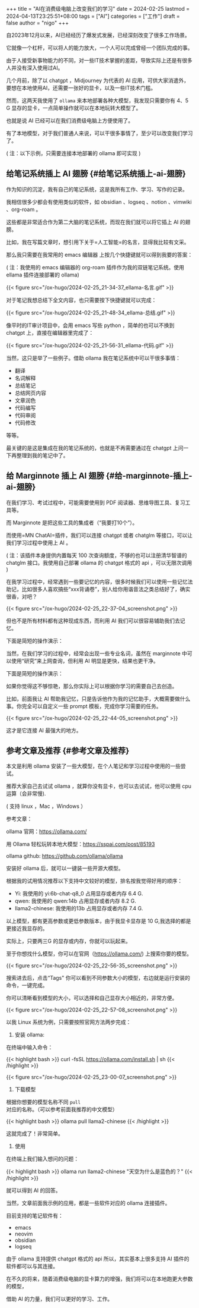 +++
title = "AI在消费级电脑上改变我们的学习"
date = 2024-02-25
lastmod = 2024-04-13T23:25:51+08:00
tags = ["AI"]
categories = ["工作"]
draft = false
author = "nigo"
+++

自2023年12月以来，AI已经经历了爆发式发展，已经深刻改变了很多工作场景。

它就像一个杠杆，可以将人的能力放大，一个人可以完成曾经一个团队完成的事。

由于人接受新事物能力的不同，对一些IT技术掌握的差距，导致实际上还是有很多人并没有深入使用过AI。

几个月前，除了以 chatgpt ，Midjourney 为代表的 AI 应用，可供大家消遣外，要想在本地使用AI，还需要一张好的显卡，以及一些IT技术门槛。

然而，这两天我使用了 `ollama` 来本地部署各种大模型，我发现只需要你有 4、5 G 显存的显卡，一点简单操作就可以在本地玩转大模型了。

也就是说 AI 已经可以在我们消费级电脑上方便使用了。

有了本地模型，对于我们普通人来说，可以干很多事情了，至少可以改变我们学习了。

( 注：以下示例，只需要连接本地部署的 ollama 即可实现 )


## 给笔记系统插上 AI 翅膀 {#给笔记系统插上-ai-翅膀}

作为知识的沉淀，我有自己的笔记系统，这是我所有工作、学习、写作的记录。

我相信很多少都会有使用类似的软件，如 obsidian 、logseq 、notion 、vimwiki 、org-roam 。

这些都是非常适合作为第二大脑的笔记系统，而现在我们就可以将它插上 AI 的翅膀。

比如，我在写篇文章时，想引用下关于=人工智能=的名言，显得我比较有文采。

那么我只需要在我常用的 emacs 编辑器 上按几个快捷键就可以得到我要的答案：

( 注：我使用的 emacs 编辑器的 org-roam 插件作为我的双链笔记系统。使用 ellama 插件连接部署的 ollama)

{{< figure src="/ox-hugo/2024-02-25_21-34-37_ellama-名言.gif" >}}

对于笔记我想总结下全文内容，也只需要按下快捷键就可以完成：

{{< figure src="/ox-hugo/2024-02-25_21-48-34_ellama-总结.gif" >}}

像平时的IT审计项目中，会用 emacs 写些 python ，简单的也可以不换到 chatgpt 上，直接在编辑器里完成了：

{{< figure src="/ox-hugo/2024-02-25_21-56-31_ellama-代码.gif" >}}

当然，这只是举了一些例子。借助 ollama 我在笔记系统中可以干很多事情：

-   翻译
-   名词解释
-   总结笔记
-   总结网页内容
-   文章润色
-   代码编写
-   代码审阅
-   代码修改

等等。

最关键的是这是集成在我的笔记系统的，也就是不再需要通过在 chatgpt 上问一下再整理到我的笔记中了。


## 给 Marginnote 插上 AI 翅膀 {#给-marginnote-插上-ai-翅膀}

在我们学习、考试过程中，可能需要使用到 PDF 阅读器、思维导图工具、复习工具等。

而 Marginnote 是把这些工具的集成者（“我要打10个”）。

而使用=MN ChatAI=插件，我们可以连接 chatgpt 或者 chatglm 等接口，可以让我们学习过程中使用上 AI 。

( 注：该插件本身提供内置每天 100 次查询额度，不够的也可以注册清华智谱的 chatglm 接口。我使用自己部署 ollama 的 chatgpt 格式的 api ，可以无限次调用 )

在我学习过程中，经常遇到一些要记忆的内容，很多时候我们可以使用一些记忆法助记，比如很多人喜欢搞些“xxx背诵卷”，别人给你用谐音法之类总结好了，确实很香，对吧？

{{< figure src="/ox-hugo/2024-02-25_22-37-04_screenshot.png" >}}

但也不是所有材料都有这种现成东西，而利用 AI 我们可以很容易辅助我们去记忆。

下面是简短的操作演示：

当然，在我们学习的过程中，经常会出现一些专业名词，虽然在 marginnote 中可以使用“研究”来上网查询，但利用 AI 明显是更快，结果也更干净。

下面是简短的操作演示：

如果你觉得这不够惊艳，那么你实际上可以根据你学习的需要自己去创造。

比如，前面我让 AI 帮助我记忆，只是告诉他作为我的记忆助手，大概需要做什么事。你完全可以自定义一些 prompt 模板，完成你学习需要的任务。

{{< figure src="/ox-hugo/2024-02-25_22-44-05_screenshot.png" >}}

这才是它连接 AI 最强大的地方。


## 参考文章及推荐 {#参考文章及推荐}

本文是利用 ollama 安装了一些大模型，在个人笔记和学习过程中使用的一些尝试。

推荐大家自己去试试 ollama ，就算你没有显卡，也可以去试试，他可以使用 cpu 运算（会非常慢).

( 支持 linux ，Mac ，Windows ）

参考文章：

ollama 官网：<https://ollama.com/>

用 Ollama 轻松玩转本地大模型：<https://sspai.com/post/85193>

ollama github: <https://github.com/ollama/ollama>

安装好 ollama 后，就可以一键装一些开源大模型。

根据我的试用情况推荐以下支持中文较好的模型，排名按我觉得好用的顺序：

-   Yi: 我使用的 yi:6b-chat-q8_0 占用显存或者内存 6.4 G.
-   qwen: 我使用的 qwen:14b 占用显存或者内存 8.2 G.
-   llama2-chinese: 我使用的13b 占用显存或者内存 7.4 G.

以上模型，都有更高参数或更低参数版本，由于我显卡显存是 10 G,我选择的都是更接近我显存的。

实际上，只要两三G 的显存或内存，你就可以玩起来。

至于你想找什么模型，你可以在官网（<https://ollama.com/>) 上搜索你要的模型。

{{< figure src="/ox-hugo/2024-02-25_22-56-35_screenshot.png" >}}

搜索进去后，点击“Tags" 你可以看到不同参数大小的模型，右边就是运行安装的命令，一键完成。

你可以清晰看到模型的大小，可以选择和自己显存大小相近的，非常方便。

{{< figure src="/ox-hugo/2024-02-25_22-57-08_screenshot.png" >}}

以我 Linux 系统为例，只需要按照官网方法两步完成：

1.  安装 ollama:

在终端中输入命令：

{{< highlight bash >}}
curl -fsSL https://ollama.com/install.sh | sh
{{< /highlight >}}

{{< figure src="/ox-hugo/2024-02-25_23-00-07_screenshot.png" >}}

1.  下载模型

根据你想要的模型名称不同 `pull` 对应的名称。（可以参考前面我推荐的中文模型）

{{< highlight bash >}}
ollama pull llama2-chinese
{{< /highlight >}}

这就完成了！非常简单。

1.  使用

在终端上我们输入想问的问题：

{{< highlight bash >}}
ollama run llama2-chinese "天空为什么是蓝色的？"
{{< /highlight >}}

就可以得到 AI 的回答。

当然，文章前面我示例的应用，都是一些软件对应的 ollama 连接插件。

目前支持的笔记软件有：

-   emacs
-   neovim
-   obsidian
-   logseq

由于 ollama 支持提供 chatgpt 格式的 api 所以，其实基本上很多支持 AI 插件的软件都可以与其连接。

在不久的将来，随着消费级电脑的显卡算力的增强，我们将可以在本地跑更大参数的模型，

借助 AI 的力量，我们可以更好的学习、工作。
